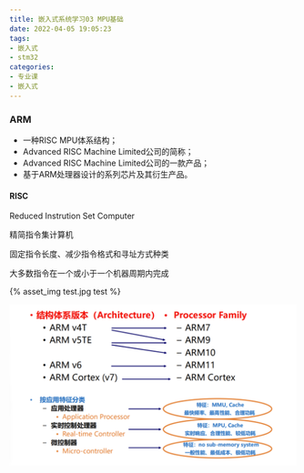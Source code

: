 ```yaml
---
title: 嵌入式系统学习03 MPU基础
date: 2022-04-05 19:05:23
tags:
- 嵌入式
- stm32
categories:
- 专业课
- 嵌入式
---
```


### ARM

- 一种RISC MPU体系结构；
- Advanced RISC Machine Limited公司的简称；
- Advanced RISC Machine Limited公司的一款产品；
- 基于ARM处理器设计的系列芯片及其衍生产品。

#### RISC

Reduced Instrution Set Computer

精简指令集计算机

固定指令长度、减少指令格式和寻址方式种类

大多数指令在一个或小于一个机器周期内完成

{% asset_img test.jpg test %}

![](https://github.com/kkkryptos/MyPostImages/raw/master/%E5%B5%8C%E5%85%A5%E5%BC%8F%E7%B3%BB%E7%BB%9F%E5%AD%A6%E4%B9%A003-MPU%E5%9F%BA%E7%A1%80/01.jpg?raw=true)
